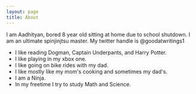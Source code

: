 ```yaml
---
layout: page
title: About
---
```



I am Aadhityan, bored 8 year old sitting at home due to school shutdown. I am an ultimate spinjinjtsu master. My twitter handle is @goodatwritings1

* I like reading Dogman, Captain Underpants, and Harry Potter.
* I like playing in my xbox one. 
* I like going on bike rides with my dad.
* I like mostly like my mom's cooking and sometimes my dad's. 
* I am a Ninja.
* In my freetime I try to study Math and Science.

